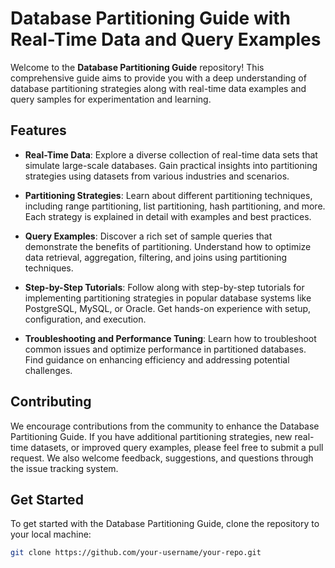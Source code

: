 # Database Partitioning Guide with Real-Time Data and Query Examples

Welcome to the **Database Partitioning Guide** repository! This comprehensive guide aims to provide you with a deep understanding of database partitioning strategies along with real-time data examples and query samples for experimentation and learning.

## Features

- **Real-Time Data**: Explore a diverse collection of real-time data sets that simulate large-scale databases. Gain practical insights into partitioning strategies using datasets from various industries and scenarios.

- **Partitioning Strategies**: Learn about different partitioning techniques, including range partitioning, list partitioning, hash partitioning, and more. Each strategy is explained in detail with examples and best practices.

- **Query Examples**: Discover a rich set of sample queries that demonstrate the benefits of partitioning. Understand how to optimize data retrieval, aggregation, filtering, and joins using partitioning techniques.

- **Step-by-Step Tutorials**: Follow along with step-by-step tutorials for implementing partitioning strategies in popular database systems like PostgreSQL, MySQL, or Oracle. Get hands-on experience with setup, configuration, and execution.

- **Troubleshooting and Performance Tuning**: Learn how to troubleshoot common issues and optimize performance in partitioned databases. Find guidance on enhancing efficiency and addressing potential challenges.

## Contributing

We encourage contributions from the community to enhance the Database Partitioning Guide. If you have additional partitioning strategies, new real-time datasets, or improved query examples, please feel free to submit a pull request. We also welcome feedback, suggestions, and questions through the issue tracking system.

## Get Started

To get started with the Database Partitioning Guide, clone the repository to your local machine:

```bash
git clone https://github.com/your-username/your-repo.git
